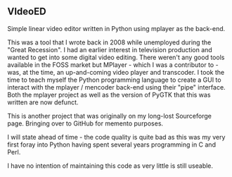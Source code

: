 ## VIdeoED
Simple linear video editor written in Python using mplayer as the back-end.

This was a tool that I wrote back in 2008 while unemployed during the "Great Recession".  I had an earlier interest in television production and wanted to get into some digital video editing.  There weren't any good tools available in the FOSS market but MPlayer - which I was a contributor to - was, at the time, an up-and-coming video player and transcoder.  I took the time to teach myself the Python programming language to create a GUI to interact with the mplayer / mencoder back-end using their "pipe" interface.  Both the mplayer project as well as the version of PyGTK that this was written are now defunct.

This is another project that was originally on my long-lost Sourceforge page.  Bringing over to GitHub for memento purposes.

I will state ahead of time - the code quality is quite bad as this was my very first foray into Python having spent several years programming in C and Perl.

I have no intention of maintaining this code as very little is still useable.
